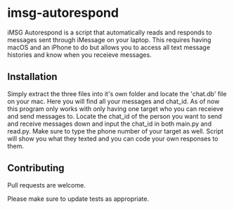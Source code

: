 # imsg-autorespond

iMSG Autorespond is a script that automatically reads and responds to messages sent through iMessage on your laptop. This requires having macOS and an iPhone to do but
allows you to access all text message histories and know when you receieve messages.

## Installation

Simply extract the three files into it's own folder and locate the 'chat.db' file on your mac. Here you will find all your messages and chat_id. As of
now this program only works with only having one target who you can receieve and send messages to. Locate the chat_id of the person you want to send and
receive messages down and input the chat_id in both main.py and read.py. Make sure to type the phone number of your target as well. Script will show you what they texted and you can code your own responses to them.

## Contributing
Pull requests are welcome.

Please make sure to update tests as appropriate.
